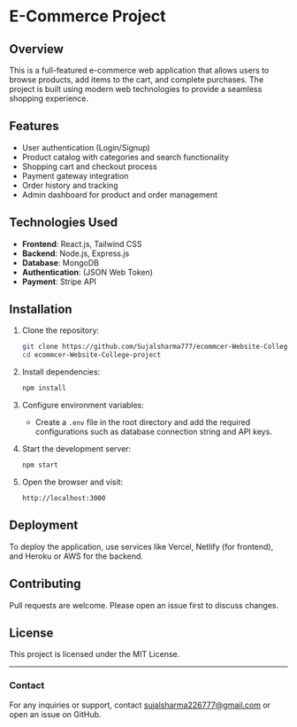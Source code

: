 # E-Commerce Project

## Overview
This is a full-featured e-commerce web application that allows users to browse products, add items to the cart, and complete purchases. The project is built using modern web technologies to provide a seamless shopping experience.

## Features
- User authentication (Login/Signup)
- Product catalog with categories and search functionality
- Shopping cart and checkout process
- Payment gateway integration
- Order history and tracking
- Admin dashboard for product and order management

## Technologies Used
- **Frontend**: React.js, Tailwind CSS
- **Backend**: Node.js, Express.js
- **Database**: MongoDB
- **Authentication**: (JSON Web Token)
- **Payment**: Stripe API

## Installation

1. Clone the repository:
   ```sh
   git clone https://github.com/Sujalsharma777/ecommcer-Website-College-project.git
   cd ecommcer-Website-College-project
   ```

2. Install dependencies:
   ```sh
   npm install
   ```

3. Configure environment variables:
   - Create a `.env` file in the root directory and add the required configurations such as database connection string and API keys.

4. Start the development server:
   ```sh
   npm start
   ```

5. Open the browser and visit:
   ```
   http://localhost:3000
   ```

## Deployment
To deploy the application, use services like Vercel, Netlify (for frontend), and Heroku or AWS for the backend.

## Contributing
Pull requests are welcome. Please open an issue first to discuss changes.

## License
This project is licensed under the MIT License.

---

### Contact
For any inquiries or support, contact sujalsharma226777@gmail.com or open an issue on GitHub.

